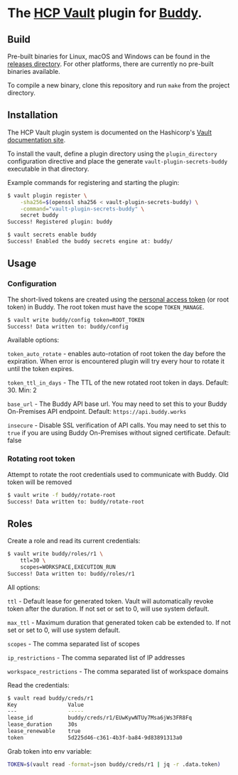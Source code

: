 # The [HCP Vault](https://www.vaultproject.io) plugin for [Buddy](https://buddy.works).

## Build

Pre-built binaries for Linux, macOS and Windows can be found in the [releases directory](https://github.com/buddy/vault-plugin-secrets-buddy/releases). For other platforms, there are currently no pre-built binaries available.

To compile a new binary, clone this repository and run `make` from the project directory.

## Installation

The HCP Vault plugin system is documented on the Hashicorp's [Vault documentation site](https://www.vaultproject.io/docs/internals/plugins.html).

To install the vault, define a plugin directory using the `plugin_directory` configuration directive and place the generate `vault-plugin-secrets-buddy` executable in that directory.

Example commands for registering and starting the plugin:
```sh
$ vault plugin register \
    -sha256=$(openssl sha256 < vault-plugin-secrets-buddy) \
    -command="vault-plugin-secrets-buddy" \
    secret buddy
Success! Registered plugin: buddy

$ vault secrets enable buddy
Success! Enabled the buddy secrets engine at: buddy/
```

## Usage

### Configuration

The short-lived tokens are created using the [personal access token](/docs/api/getting-started/oauth2/personal-access-token) (or root token) in Buddy. The root token must have the scope `TOKEN_MANAGE`.

```sh
$ vault write buddy/config token=ROOT_TOKEN
Success! Data written to: buddy/config
```

Available options:

`token_auto_rotate` - enables auto-rotation of root token the day before the expiration. When error is encountered plugin will try every hour to rotate it until the token expires.

`token_ttl_in_days` - The TTL of the new rotated root token in days. Default: 30. Min: 2

`base_url` - The Buddy API base url. You may need to set this to your Buddy On-Premises API endpoint. Default: `https://api.buddy.works`

`insecure` - Disable SSL verification of API calls. You may need to set this to `true` if you are using Buddy On-Premises without signed certificate. Default: false

### Rotating root token

Attempt to rotate the root credentials used to communicate with Buddy. Old token will be removed

```sh
$ vault write -f buddy/rotate-root
Success! Data written to: buddy/rotate-root
```

## Roles

Create a role and read its current credentials:

```sh
$ vault write buddy/roles/r1 \
    ttl=30 \
    scopes=WORKSPACE,EXECUTION_RUN
Success! Data written to: buddy/roles/r1    
```

All options:

`ttl` - Default lease for generated token. Vault will automatically revoke token after the duration. If not set or set to 0, will use system default.

`max_ttl` - Maximum duration that generated token cab be extended to. If not set or set to 0, will use system default.

`scopes` - The comma separated list of scopes

`ip_restrictions` - The comma separated list of IP addresses

`workspace_restrictions` - The comma separated list of workspace domains

Read the credentials:

```sh
$ vault read buddy/creds/r1
Key                Value
---                -----
lease_id           buddy/creds/r1/EUwKywNTUy7Msa6jWs3FR8Fq
lease_duration     30s
lease_renewable    true
token              5d225d46-c361-4b3f-ba84-9d83891313a0
```

Grab token into env variable:

```sh
TOKEN=$(vault read -format=json buddy/creds/r1 | jq -r .data.token)
```




